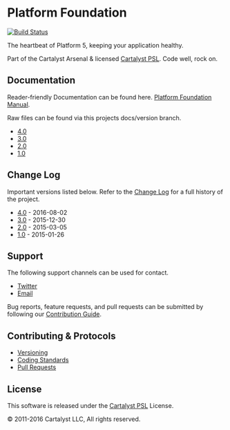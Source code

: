 # Platform Foundation

[![Build Status](https://magnum.travis-ci.com/cartalyst/platform-foundation.svg?token=98Zt8zYdwyheTKqziswS&branch=4.0)](https://magnum.travis-ci.com/cartalyst/platform-foundation)

The heartbeat of Platform 5, keeping your application healthy.

Part of the Cartalyst Arsenal & licensed [Cartalyst PSL](LICENSE). Code well, rock on.

## Documentation

Reader-friendly Documentation can be found here. [Platform Foundation Manual](https://cartalyst.com/manual/platform-foundation).

Raw files can be found via this projects docs/version branch.

- [4.0](https://github.com/cartalyst/platform-foundation/tree/docs/4.0)
- [3.0](https://github.com/cartalyst/platform-foundation/tree/docs/3.0)
- [2.0](https://github.com/cartalyst/platform-foundation/tree/docs/2.0)
- [1.0](https://github.com/cartalyst/platform-foundation/tree/docs/1.0)

## Change Log

Important versions listed below. Refer to the [Change Log](CHANGELOG.md) for a full history of the project.

- [4.0](CHANGELOG.md) - 2016-08-02
- [3.0](CHANGELOG.md) - 2015-12-30
- [2.0](CHANGELOG.md) - 2015-03-05
- [1.0](CHANGELOG.md) - 2015-01-26

## Support

The following support channels can be used for contact.

- [Twitter](https://twitter.com/cartalyst)
- [Email](mailto:help@cartalyst.com)

Bug reports, feature requests, and pull requests can be submitted by following our [Contribution Guide](CONTRIBUTING.md).

## Contributing & Protocols

- [Versioning](CONTRIBUTING.md#versioning)
- [Coding Standards](CONTRIBUTING.md#coding-standards)
- [Pull Requests](CONTRIBUTING.md#pull-requests)

## License

This software is released under the [Cartalyst PSL](LICENSE) License.

© 2011-2016 Cartalyst LLC, All rights reserved.
